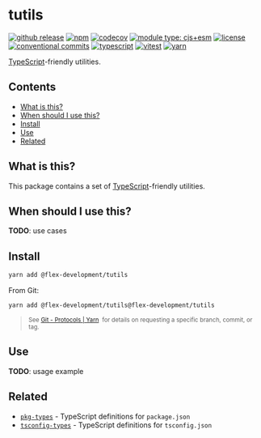 # tutils

[![github release](https://img.shields.io/github/v/release/flex-development/tutils.svg?include_prereleases&sort=semver)](https://github.com/flex-development/tutils/releases/latest)
[![npm](https://img.shields.io/npm/v/@flex-development/tutils.svg)](https://npmjs.com/package/@flex-development/tutils)
[![codecov](https://codecov.io/gh/flex-development/tutils/branch/main/graph/badge.svg?token=ZT857Z0ITA)](https://codecov.io/gh/flex-development/tutils)
[![module type: cjs+esm](https://img.shields.io/badge/module%20type-cjs%2Besm-brightgreen)](https://github.com/voxpelli/badges-cjs-esm)
[![license](https://img.shields.io/github/license/flex-development/tutils.svg)](LICENSE.md)
[![conventional commits](https://img.shields.io/badge/-conventional%20commits-fe5196?logo=conventional-commits&logoColor=ffffff)](https://conventionalcommits.org/)
[![typescript](https://img.shields.io/badge/-typescript-3178c6?logo=typescript&logoColor=ffffff)](https://typescriptlang.org/)
[![vitest](https://img.shields.io/badge/-vitest-6e9f18?style=flat&logo=vitest&logoColor=ffffff)](https://vitest.dev/)
[![yarn](https://img.shields.io/badge/-yarn-2c8ebb?style=flat&logo=yarn&logoColor=ffffff)](https://yarnpkg.com/)

[TypeScript][1]-friendly utilities.

## Contents

- [What is this?](#what-is-this)
- [When should I use this?](#when-should-i-use-this)
- [Install](#install)
- [Use](#use)
- [Related](#related)

## What is this?

This package contains a set of [TypeScript][1]-friendly utilities.

## When should I use this?

**TODO**: use cases

## Install

```sh
yarn add @flex-development/tutils
```

From Git:

```sh
yarn add @flex-development/tutils@flex-development/tutils
```

<blockquote>
  <small>
    See <a href='https://yarnpkg.com/features/protocols#git'>Git - Protocols | Yarn</a>
    &nbsp;for details on requesting a specific branch, commit, or tag.
  </small>
</blockquote>

## Use

**TODO**: usage example

## Related

- [`pkg-types`][2] - TypeScript definitions for `package.json`
- [`tsconfig-types`][3] - TypeScript definitions for `tsconfig.json`

[1]: https://typescriptlang.org/
[2]: https://github.com/flex-development/pkg-types
[3]: https://github.com/flex-development/tsconfig-types
